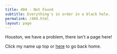 ```yaml
---
title: 404 - Not Found
subtitle: Everything's in order in a black hole.
permalink: /404.html
layout: page
---
```


Houston, we have a problem, there isn't a page here!

Click my name up top or [here](/) to go back home.
